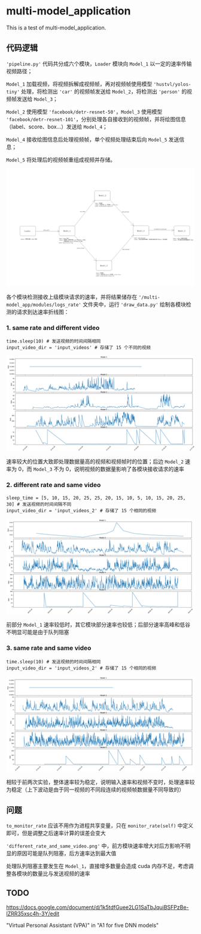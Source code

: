 # multi-model_application
This is a test of multi-model_application.

## 代码逻辑

`'pipeline.py'` 代码共分成六个模块，`Loader` 模块向 `Model_1` 以一定的速率传输视频路径；

`Model_1` 加载视频，将视频拆解成视频帧，再对视频帧使用模型 `'hustvl/yolos-tiny'` 处理，将检测出 `'car'` 的视频帧发送给 `Model_2`，将检测出 `'person'` 的视频帧发送给 `Model_3`；

`Model_2` 使用模型 `'facebook/detr-resnet-50'`，`Model_3` 使用模型 `'facebook/detr-resnet-101'`，分别处理各自接收到的视频帧，并将绘图信息（label、score、box...）发送给 `Model_4`；

`Model_4` 接收绘图信息后处理视频帧，单个视频处理结束后向 `Model_5` 发送信息；

`Model_5` 将处理后的视频帧重组成视频并存储。

![Image](https://github.com/lifang535/multi-model_application/blob/main/multi-model_application/modules/multi-model_structure.png)

各个模块检测接收上级模块请求的速率，并将结果储存在 `'/multi-model_app/modules/logs_rate'` 文件夹中，运行 `'draw_data.py'` 绘制各模块检测的请求到达速率折线图：

### 1. same rate and different video
```
time.sleep(10) # 发送视频的时间间隔相同
input_video_dir = 'input_videos' # 存储了 15 个不同的视频
```

![Image](https://github.com/lifang535/multi-model_application/blob/main/multi-model_application/modules/same_rate_and_different_video.png)

速率较大的位置大致即处理数据量高的视频和视频帧时的位置；后边 `Model_2` 速率为 0，而 `Model_3` 不为 0，说明视频的数据量影响了各模块接收请求的速率

### 2. different rate and same video
```
sleep_time = [5, 10, 15, 20, 25, 25, 20, 15, 10, 5, 10, 15, 20, 25, 30] # 发送视频的时间间隔不同
input_video_dir = 'input_videos_2' # 存储了 15 个相同的视频
```

![Image](https://github.com/lifang535/multi-model_application/blob/main/multi-model_application/modules/different_rate_and_same_video.png)

前部分 `Model_1` 速率较低时，其它模块部分速率也较低；后部分速率高峰和低谷不明显可能是由于队列阻塞

### 3. same rate and same video
```
time.sleep(10) # 发送视频的时间间隔相同
input_video_dir = 'input_videos_2' # 存储了 15 个相同的视频
```

![Image](https://github.com/lifang535/multi-model_application/blob/main/multi-model_application/modules/same_rate_and_same_video.png)

相较于前两次实验，整体速率较为稳定，说明输入速率和视频不变时，处理速率较为稳定（上下波动是由于同一视频的不同段连续的视频帧数据量不同导致的）

## 问题

`to_monitor_rate` 应该不用作为进程共享变量，只在 `monitor_rate(self)` 中定义即可，但是调整之后速率计算的误差会变大

`'different_rate_and_same_video.png'` 中，前方模块速率增大对后方影响不明显的原因可能是队列阻塞，后方速率达到最大值

处理队列阻塞主要发生在 `Model_1`，直接增多数量会造成 cuda 内存不足，考虑调整各模块的数量比与发送视频的速率

## TODO

https://docs.google.com/document/d/1k5tdfGuee2LG1SaTbJquiBSFPzBe-lZRR35xsc4h-3Y/edit

"Virtual Personal Assistant (VPA)" in "A1 for five DNN models"
